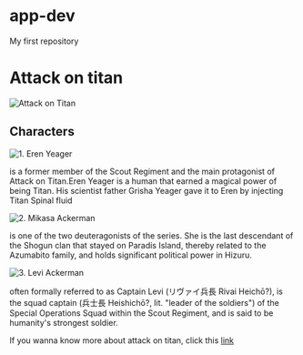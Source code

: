 # app-dev
My first repository

# Attack on titan

![Attack on Titan](https://user-images.githubusercontent.com/123291076/213913842-1590ee20-72b2-4624-aef5-244f51ea1830.png)

## Characters

![1. Eren Yeager](https://user-images.githubusercontent.com/123291076/213914518-88f3534f-76f5-47a5-8af7-b5fac78df369.jpg)

is a former member of the Scout Regiment and the main protagonist of Attack on Titan.Eren Yeager is a human that earned a magical power of being Titan. His scientist father Grisha Yeager gave it to Eren by injecting Titan Spinal fluid

![2. Mikasa Ackerman](https://user-images.githubusercontent.com/123291076/213922083-fa7e8a4c-d3d3-46e7-82aa-2ca8bcd67d16.png)

is one of the two deuteragonists of the series. She is the last descendant of the Shogun clan that stayed on Paradis Island, thereby related to the Azumabito family, and holds significant political power in Hizuru.

![3. Levi Ackerman](https://user-images.githubusercontent.com/123291076/213922405-45302476-4e80-44f2-9789-172033d1b6ea.png)

often formally referred to as Captain Levi (リヴァイ兵長 Rivai Heichō?), is the squad captain (兵士長 Heishichō?, lit. "leader of the soldiers") of the Special Operations Squad within the Scout Regiment, and is said to be humanity's strongest soldier.

If you wanna know more about attack on titan, click this [link](https://attackontitan.fandom.com/wiki/Attack_on_Titan_Wiki:Manual_of_Style)
